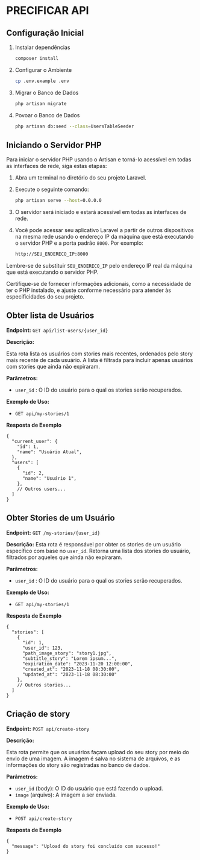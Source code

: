 # PRECIFICAR API

## Configuração Inicial

1. Instalar dependências

    ```bash
    composer install
    ```

2. Configurar o Ambiente

    ```bash
    cp .env.example .env  
    ```

3. Migrar o Banco de Dados

    ```bash
    php artisan migrate 
    ```

4. Povoar o Banco de Dados

    ```bash
    php artisan db:seed --class=UsersTableSeeder
    ```

## Iniciando o Servidor PHP 

Para iniciar o servidor PHP usando o Artisan e torná-lo acessível em todas as interfaces de rede, siga estas etapas:

1. Abra um terminal no diretório do seu projeto Laravel.

2. Execute o seguinte comando:

    ```bash
    php artisan serve --host=0.0.0.0
    ```

3. O servidor será iniciado e estará acessível em todas as interfaces de rede.

4. Você pode acessar seu aplicativo Laravel a partir de outros dispositivos na mesma rede usando o endereço IP da máquina que está executando o servidor PHP e a porta padrão `8000`. Por exemplo:

    ```bash
    http://SEU_ENDERECO_IP:8000
    ```

Lembre-se de substituir `SEU_ENDERECO_IP` pelo endereço IP real da máquina que está executando o servidor PHP.

Certifique-se de fornecer informações adicionais, como a necessidade de ter o PHP instalado, e ajuste conforme necessário para atender às especificidades do seu projeto.

## Obter lista de Usuários

**Endpoint:** `GET api/list-users/{user_id}`

**Descrição:**

Esta rota lista os usuários com stories mais recentes, ordenados pelo story mais recente de cada usuário. A lista é filtrada para incluir apenas usuários com stories que ainda não expiraram.

**Parâmetros:**
- `user_id` : O ID do usuário para o qual os stories serão recuperados.

**Exemplo de Uso:**
- `GET api/my-stories/1`

**Resposta de Exemplo**

```http
{
  "current_user": {
    "id": 1,
    "name": "Usuário Atual",
  },
  "users": [
    {
      "id": 2,
      "name": "Usuário 1",
    },
    // Outros users...
  ]
}
```

## Obter Stories de um Usuário

**Endpoint:** `GET /my-stories/{user_id}`

**Descrição:**
Esta rota é responsável por obter os stories de um usuário específico com base no `user_id`. Retorna uma lista dos stories do usuário, filtrados por aqueles que ainda não expiraram.

**Parâmetros:**
- `user_id` : O ID do usuário para o qual os stories serão recuperados.

**Exemplo de Uso:**
- `GET api/my-stories/1`

**Resposta de Exemplo**

```http
{
  "stories": [
    {
      "id": 1,
      "user_id": 123,
      "path_image_story": "story1.jpg",
      "subtitle_story": "Lorem ipsum...",
      "expiration_date": "2023-11-20 12:00:00",
      "created_at": "2023-11-18 08:30:00",
      "updated_at": "2023-11-18 08:30:00"
    },
    // Outros stories...
  ]
}
```

## Criação de story

**Endpoint:** `POST api/create-story`

**Descrição:**

Esta rota permite que os usuários façam upload do seu story por meio do envio de uma imagem. A imagem é salva no sistema de arquivos, e as informações do story são registradas no banco de dados.

**Parâmetros:**
- `user_id` (body): O ID do usuário que está fazendo o upload.
- `image` (arquivo): A imagem a ser enviada.

**Exemplo de Uso:**

- `POST api/create-story`

**Resposta de Exemplo**

```http
{
  "message": "Upload do story foi concluído com sucesso!"
}
```
